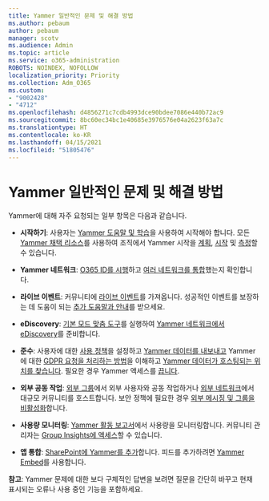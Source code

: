 ```yaml
---
title: Yammer 일반적인 문제 및 해결 방법
ms.author: pebaum
author: pebaum
manager: scotv
ms.audience: Admin
ms.topic: article
ms.service: o365-administration
ROBOTS: NOINDEX, NOFOLLOW
localization_priority: Priority
ms.collection: Adm_O365
ms.custom:
- "9002428"
- "4712"
ms.openlocfilehash: d4856271c7cdb4993dce90bdee7086e440b72ac9
ms.sourcegitcommit: 8bc60ec34bc1e40685e3976576e04a2623f63a7c
ms.translationtype: HT
ms.contentlocale: ko-KR
ms.lasthandoff: 04/15/2021
ms.locfileid: "51805476"
---
```

# <a name="yammer-common-issues-and-resolutions"></a>Yammer 일반적인 문제 및 해결 방법

Yammer에 대해 자주 요청되는 일부 항목은 다음과 같습니다.

- **시작하기**: 사용자는 [Yammer 도움말 및 학습](https://support.office.com/yammer)을 사용하여 시작해야 합니다. 모든 [Yammer 채택 리소스](https://aka.ms/yamresources)를 사용하여 조직에서 Yammer 시작을 [계획](https://aka.ms/YamSuccessGuide), [시작](https://aka.ms/YamLaunchPlaybook) 및 [측정](https://aka.ms/YamMeasureSuccesGuide)할 수 있습니다. 

- **Yammer 네트워크**: [O365 ID를 시행](https://docs.microsoft.com/yammer/configure-your-yammer-network/enforce-office-365-identity)하고 [여러 네트워크를 통합](https://docs.microsoft.com/yammer/configure-your-yammer-network/consolidate-multiple-yammer-networks)했는지 확인합니다. 

- **라이브 이벤트**: 커뮤니티에 [라이브 이벤트](https://docs.microsoft.com/yammer/manage-yammer-groups/yammer-live-events)를 가져옵니다. 성공적인 이벤트를 보장하는 데 도움이 되는 [추가 도움말과 안내](https://resources.techcommunity.microsoft.com/live-events/assistance/)를 받으세요. 

- **eDiscovery**: [기본 모드 맞춤 도구](https://docs.microsoft.com/yammer/configure-your-yammer-network/overview-native-mode)를 실행하여 [Yammer 네트워크에서 eDiscovery](https://docs.microsoft.com/yammer/manage-security-and-compliance/overview-of-ediscovery)를 준비합니다. 

- **준수**: 사용자에 대한 [사용 정책](https://docs.microsoft.com/yammer/manage-security-and-compliance/set-up-a-usage-policy)을 설정하고 [Yammer 데이터를 내보내고](https://docs.microsoft.com/yammer/manage-security-and-compliance/export-yammer-enterprise-data) Yammer에 대한 [GDPR 요청을 처리하는 방법](https://docs.microsoft.com/yammer/manage-security-and-compliance/gdpr-requests-in-yammer-enterprise)을 이해하고 [Yammer 데이터가 호스팅되는 위치를 찾습니다](https://docs.microsoft.com/yammer/manage-security-and-compliance/data-residency). 필요한 경우 Yammer 액세스를 [끕니다](https://docs.microsoft.com/yammer/manage-yammer-users/turn-off-user-access).

- **외부 공동 작업**: [외부 그룹](https://docs.microsoft.com/yammer/work-with-external-users/create-and-manage-external-groups)에서 외부 사용자와 공동 작업하거나 [외부 네트워크](https://docs.microsoft.com/yammer/work-with-external-users/create-and-manage-an-external-network)에서 대규모 커뮤니티를 호스트합니다. 보안 정책에 필요한 경우 [외부 메시징 및 그룹을 비활성화](https://docs.microsoft.com/yammer/work-with-external-users/disable-external-messaging)합니다.

- **사용량 모니터링**: [Yammer 활동 보고서](https://docs.microsoft.com/microsoft-365/admin/activity-reports/yammer-activity-report)에서 사용량을 모니터링합니다. 커뮤니티 관리자는 [Group Insights에 액세스](https://support.office.com/article/view-group-insights-in-yammer-73f9fa6d-d442-4f25-9194-d5317c9328ab)할 수 있습니다.

- **앱 통합**: [SharePoint에 Yammer를 추가](https://docs.microsoft.com/yammer/integrate-yammer-with-other-apps/embed-a-feed-into-a-sharepoint-site)합니다. 피드를 추가하려면 [Yammer Embed](https://developer.yammer.com/docs/embed)를 사용합니다. 

**참고**: Yammer 문제에 대한 보다 구체적인 답변을 보려면 질문을 간단히 바꾸고 현재 표시되는 오류나 사용 중인 기능을 포함하세요.
